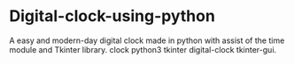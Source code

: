 # Digital-clock-using-python
A easy and modern-day digital clock made in python with assist of the time module and Tkinter library. clock python3 tkinter digital-clock tkinter-gui.
